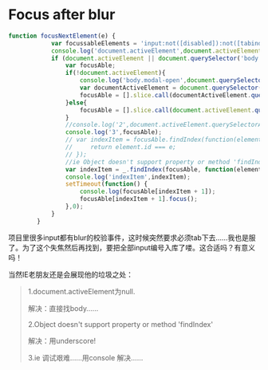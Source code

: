 # Focus after blur



```javascript
function focusNextElement(e) {
            var focussableElements = 'input:not([disabled]):not([tabindex="-1"]),select:not([disabled]):not([tabindex="-1"]),textarea:not([disabled]):not([tabindex="-1"]),md-checkbox:not([disabled]):not([tabindex="-1"]),button:not([disabled]):not([tabindex="-1"])';
            console.log('document.activeElement',document.activeElement,document.querySelector('body.modal-open'));
            if (document.activeElement || document.querySelector('body.modal-open')) {
                var focusAble;
                if(!document.activeElement){
                    console.log('body.modal-open',document.querySelector('body.modal-open'));
                    var documentActiveElement = document.querySelector('body.modal-open');
                    focusAble = [].slice.call(documentActiveElement.querySelectorAll(focussableElements));
                }else{
                    focusAble = [].slice.call(document.activeElement.querySelectorAll(focussableElements));
                }
                //console.log('2',document.activeElement.querySelectorAll(focussableElements));
                console.log('3',focusAble);
                // var indexItem = focusAble.findIndex(function(element){
                //     return element.id === e;
                // });
                //ie Object doesn't support property or method 'findIndex'
                var indexItem = _.findIndex(focusAble, function(element) { return element.id === e; });
                console.log('indexItem',indexItem);
                setTimeout(function() {
                    console.log(focusAble[indexItem + 1]);
                    focusAble[indexItem + 1].focus();
                },0);
            }
        }
```

项目里很多input都有blur的校验事件，这时候突然要求必须tab下去……我也是服了。为了这个失焦然后再找到，要把全部input编号入库了喽。这合适吗？有意义吗！

当然IE老朋友还是会展现他的垃圾之处：

> 1.document.activeElement为null.
>
> 解决：直接找body……
>
> 2.Object doesn't support property or method 'findIndex'
>
> 解决：用underscore!
>
> 3.ie 调试艰难……用console 解决……

